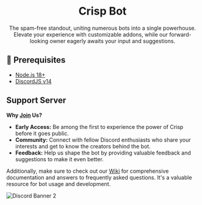 <h1 align="center"> Crisp Bot </h1>
<p align="center">The spam-free standout, uniting numerous bots into a single powerhouse. Elevate your experience with customizable addons, while our forward-looking owner eagerly awaits your input and suggestions.</p>

## 🚧 Prerequisites

- [Node.js 18+](https://nodejs.org/en)
- [DiscordJS v14](https://www.npmjs.com/package/discord.js)

## Support Server

**Why [Join](https://discord.gg/F5QSprVnE7) Us?**
- **Early Access:** Be among the first to experience the power of Crisp before it goes public.
- **Community:** Connect with fellow Discord enthusiasts who share your interests and get to know the creators behind the bot.
- **Feedback:** Help us shape the bot by providing valuable feedback and suggestions to make it even better.

Additionally, make sure to check out our [Wiki](https://github.com/eitnx1/Crisp/wiki) for comprehensive documentation and answers to frequently asked questions. It's a valuable resource for bot usage and development.

<img src="https://discordapp.com/api/guilds/1003385214246072331/widget.png?style=banner2" alt="Discord Banner 2"/>

